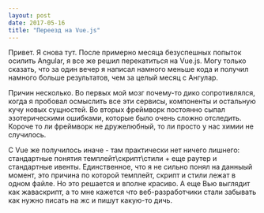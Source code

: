 ```yaml
---
layout: post
date: 2017-05-16
title: "Переезд на Vue.js"
---
```

Привет. Я снова тут. 
После примерно месяца безуспешных попыток осилить Angular, я все же
решил перекатиться на Vue.js.
Могу только сказать, что за один вечер я написал намного меньше кода и
получил намного больше результатов, чем за целый месяц с
Ангулар. 

Причин несколько. Во первых мой мозг почему-то дико
сопротивлялся, когда я пробовал осмыслить все эти сервисы, компоненты
и остальную кучу новых сущностей. Во вторых фреймворк постоянно сыпал
эзотерическими ошибками, которые было очень сложно отследить. Короче
то ли фреймворк не дружелюбный, то ли просто у нас химии не случилось.

С Vue же получилось иначе - там практически нет ничего лишнего:
стандартные понятия темплейт\скрипт\стили + еще раутер и стандартные
ивенты. Единственное, что я не сильно понял на данныый момент, это
причина по которой темплейт, скрипт и стили лежат в одном файле. Но
это решается и вполне красиво. А еще Вью выглядит как жаваскрипт, а то
мне кажется что веб-разработчики стали забывать как нужно писать на жс
и пишут какую-то дичь.


